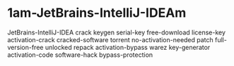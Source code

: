 # 1am-JetBrains-IntelliJ-IDEAm
JetBrains-IntelliJ-IDEA  crack keygen serial-key free-download license-key activation-crack cracked-software torrent no-activation-needed patch full-version-free unlocked repack activation-bypass warez key-generator activation-code software-hack bypass-protection
